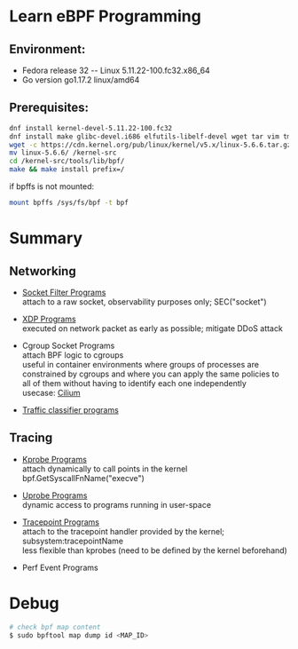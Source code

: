 # Learn eBPF Programming

## Environment:
  - Fedora release 32 -- Linux 5.11.22-100.fc32.x86_64
  - Go version go1.17.2 linux/amd64

## Prerequisites:
```bash
dnf install kernel-devel-5.11.22-100.fc32
dnf install make glibc-devel.i686 elfutils-libelf-devel wget tar vim tmux jq systemtap-sdt-devel clang bcc bcc-devel strace git llvm
wget -c https://cdn.kernel.org/pub/linux/kernel/v5.x/linux-5.6.6.tar.gz -O - | tar -xz
mv linux-5.6.6/ /kernel-src
cd /kernel-src/tools/lib/bpf/
make && make install prefix=/
```

if bpffs is not mounted: 
```bash
mount bpffs /sys/fs/bpf -t bpf
```

# Summary
## Networking
- [Socket Filter Programs](https://github.com/ZhengjunHUO/bpflearn/tree/main/filter/raw_socket)\
attach to a raw socket, observability purposes only; SEC("socket") 

- [XDP Programs](https://github.com/ZhengjunHUO/bpflearn/tree/main/xdp/droptcp)\
executed on network packet as early as possible; mitigate DDoS attack

- Cgroup Socket Programs\
attach BPF logic to cgroups\
useful in container environments where groups of processes are constrained by cgroups and where you can apply the same policies to all of them without having to identify each one independently\
usecase: [Cilium](https://github.com/cilium/cilium)

- [Traffic classifier programs](https://github.com/ZhengjunHUO/bpflearn/tree/main/tc/bpf_cls)

## Tracing
- [Kprobe Programs](https://github.com/ZhengjunHUO/bpflearn/tree/main/kprobe)\
attach dynamically to call points in the kernel\
bpf.GetSyscallFnName("execve")

- [Uprobe Programs](https://github.com/ZhengjunHUO/bpflearn/tree/main/uprobe)\
dynamic access to programs running in user-space

- [Tracepoint Programs](https://github.com/ZhengjunHUO/bpflearn/tree/main/tracepoint)\
attach to the tracepoint handler provided by the kernel; subsystem:tracepointName\
less flexible than kprobes (need to be defined by the kernel beforehand)

- Perf Event Programs

# Debug
```sh
# check bpf map content
$ sudo bpftool map dump id <MAP_ID>
```
